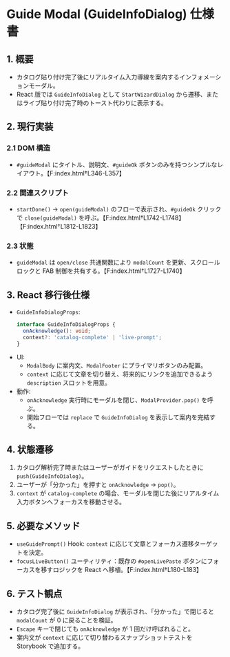 # Guide Modal (GuideInfoDialog) 仕様書

## 1. 概要
- カタログ貼り付け完了後にリアルタイム入力導線を案内するインフォメーションモーダル。
- React 版では `GuideInfoDialog` として `StartWizardDialog` から遷移、またはライブ貼り付け完了時のトースト代わりに表示する。

## 2. 現行実装
### 2.1 DOM 構造
- `#guideModal` にタイトル、説明文、`#guideOk` ボタンのみを持つシンプルなレイアウト。【F:index.html†L346-L357】

### 2.2 関連スクリプト
- `startDone()` → `open(guideModal)` のフローで表示され、`#guideOk` クリックで `close(guideModal)` を呼ぶ。【F:index.html†L1742-L1748】【F:index.html†L1812-L1823】

### 2.3 状態
- `guideModal` は `open/close` 共通関数により `modalCount` を更新、スクロールロックと FAB 制御を共有する。【F:index.html†L1727-L1740】

## 3. React 移行後仕様
- `GuideInfoDialogProps`:
  ```ts
  interface GuideInfoDialogProps {
    onAcknowledge(): void;
    context?: 'catalog-complete' | 'live-prompt';
  }
  ```
- UI:
  - `ModalBody` に案内文、`ModalFooter` にプライマリボタンのみ配置。
  - `context` に応じて文章を切り替え、将来的にリンクを追加できるよう `description` スロットを用意。
- 動作:
  - `onAcknowledge` 実行時にモーダルを閉じ、`ModalProvider.pop()` を呼ぶ。
  - 開始フローでは `replace` で `GuideInfoDialog` を表示して案内を完結する。

## 4. 状態遷移
1. カタログ解析完了時またはユーザーがガイドをリクエストしたときに `push(GuideInfoDialog)`。
2. ユーザーが「分かった」を押すと `onAcknowledge` → `pop()`。
3. `context` が `catalog-complete` の場合、モーダルを閉じた後にリアルタイム入力ボタンへフォーカスを移動させる。

## 5. 必要なメソッド
- `useGuidePrompt()` Hook: `context` に応じて文章とフォーカス遷移ターゲットを決定。
- `focusLiveButton()` ユーティリティ：既存の `#openLivePaste` ボタンにフォーカスを移すロジックを React へ移植。【F:index.html†L180-L183】

## 6. テスト観点
- カタログ完了後に `GuideInfoDialog` が表示され、「分かった」で閉じると `modalCount` が 0 に戻ることを検証。
- `Escape` キーで閉じても `onAcknowledge` が 1 回だけ呼ばれること。
- 案内文が `context` に応じて切り替わるスナップショットテストを Storybook で追加する。
